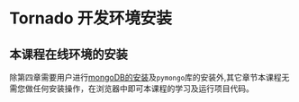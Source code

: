 # Tornado 开发环境安装 			

## 本课程在线环境的安装

除第四章需要用户进行[mongoDB的安装](/mongodb/setup.html)及`pymongo`库的安装外,其它章节本课程无需您做任何安装操作，在浏览器中即可本课程的学习及运行项目代码。